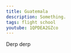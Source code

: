 ```yaml
---
title: Guatemala
description: Something.
tags: flight school
youtube: 1QPDEA2GZco
---
```


Derp derp
